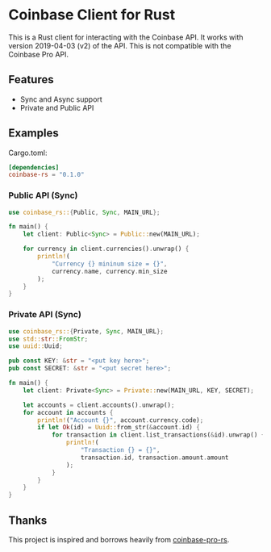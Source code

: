 # Coinbase Client for Rust

This is a Rust client for interacting with the Coinbase API. It
works with version 2019-04-03 (v2) of the API. This is not compatible with the
Coinbase Pro API.

## Features

- Sync and Async support
- Private and Public API

## Examples

Cargo.toml:

```toml
[dependencies]
coinbase-rs = "0.1.0"
```

### Public API (Sync)

```rust
use coinbase_rs::{Public, Sync, MAIN_URL};

fn main() {
    let client: Public<Sync> = Public::new(MAIN_URL);

    for currency in client.currencies().unwrap() {
        println!(
            "Currency {} mininum size = {}",
            currency.name, currency.min_size
        );
    }
}
```

### Private API (Sync)

```rust
use coinbase_rs::{Private, Sync, MAIN_URL};
use std::str::FromStr;
use uuid::Uuid;

pub const KEY: &str = "<put key here>";
pub const SECRET: &str = "<put secret here>";

fn main() {
    let client: Private<Sync> = Private::new(MAIN_URL, KEY, SECRET);

    let accounts = client.accounts().unwrap();
    for account in accounts {
        println!("Account {}", account.currency.code);
        if let Ok(id) = Uuid::from_str(&account.id) {
            for transaction in client.list_transactions(&id).unwrap() {
                println!(
                    "Transaction {} = {}",
                    transaction.id, transaction.amount.amount
                );
            }
        }
    }
}
```

## Thanks

This project is inspired and borrows heavily from
[coinbase-pro-rs](https://github.com/inv2004/coinbase-pro-rs).
